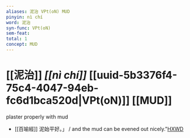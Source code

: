 ```yaml
---
aliases: 泥治 VPt(oN) MUD
pinyin: nì chí
word: 泥治
syn-func: VPt(oN)
sem-feat: 
total: 1
concept: MUD 
---
```

# [[泥治]] *[[nì chí]]*  [[uuid-5b3376f4-75c4-4047-94eb-fc6d1bca520d|VPt(oN)]] [[MUD]]
plaster properly with mud
 - [[百喻經]] 泥始平好。」 / and the mud can be evened out nicely."[HXWD](https://hxwd.org/textview.html?location=KR6b0066_T_002-0549a.11)